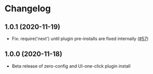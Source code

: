 # Changelog

## 1.0.1 (2020-11-19)

- Fix: require('next') until plugin pre-installs are fixed internally ([#57](https://github.com/netlify/netlify-plugin-nextjs/pull/57))

## 1.0.0 (2020-11-18)

- Beta release of zero-config and UI-one-click plugin install
